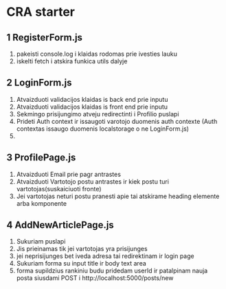 # CRA starter

## 1 RegisterForm.js

1. pakeisti console.log i klaidas rodomas prie ivesties lauku
2. iskelti fetch i atskira funkica utils dalyje

## 2 LoginForm.js

1. Atvaizduoti validacijos klaidas is back end prie inputu
2. Atvaizduoti validacijos klaidas is front end prie inputu
3. Sekmingo prisijungimo atveju redirectinti i Profilio puslapi
4. Prideti Auth context ir issaugoti varotojo duomenis auth contexte (Auth contextas issaugo duomenis localstorage o ne LoginForm.js)
5.

## 3 ProfilePage.js

1. Atvaizduoti Email prie pagr antrastes
2. Atvaizduoti Vartotojo postu antrastes ir kiek postu turi vartotojas(suskaiciuoti fronte)
3. Jei vartotojas neturi postu pranesti apie tai atskirame heading elemente arba komponente

## 4 AddNewArticlePage.js

1. Sukuriam puslapi
2. Jis prieinamas tik jei vartotojas yra prisijunges
3. jei neprisijunges bet iveda adresa tai redirektinam ir login page
4. Sukuriam forma su input title ir body text area
5. forma supildzius rankiniu budu pridedam userId ir patalpinam nauja posta siusdami POST i
   http://localhost:5000/posts/new
